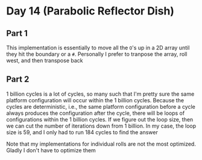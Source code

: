 # Day 14 (Parabolic Reflector Dish)

## Part 1

This implementation is essentially to move all the `O`'s up in a 2D array until they hit
the boundary or a `#`. Personally I prefer to tranpose the array, roll west, and then
transpose back

## Part 2

1 billion cycles is a lot of cycles, so many such that I'm pretty sure the same platform
configuration will occur within the 1 billion cycles. Because the cycles are
deterministic, i.e., the same platform configuration before a cycle always produces the
configuration after the cycle, there will be loops of configurations within the 1
billion cycles. If we figure out the loop size, then we can cut the number of iterations
down from 1 billion. In my case, the loop size is 59, and I only had to run 184 cycles
to find the answer

Note that my implementations for individual rolls are not the most optimized. Gladly I
don't have to optimize them
